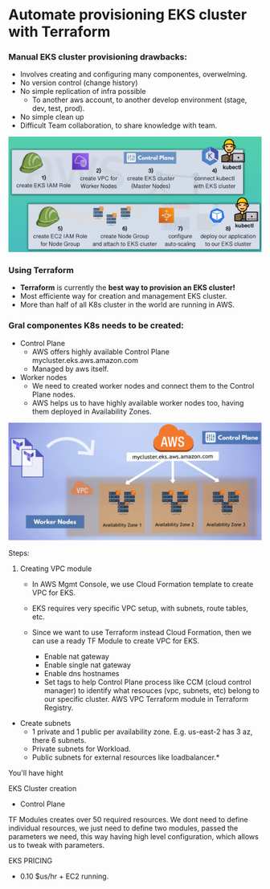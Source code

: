 # Automate provisioning EKS cluster with Terraform

### Manual EKS cluster provisioning drawbacks: 
* Involves creating and configuring many componentes, overwelming. 
* No version control (change history)
* No simple replication of infra possible
  - To another aws account, to another develop environment (stage, dev, test, prod).
* No simple clean up
* Difficult Team collaboration, to share knowledge with team. 

![alt text](/IaC/Terraform/_terra-images/Manual_EKS_setup.png)

### Using Terraform
* **Terraform** is currently the **best way to provision an EKS cluster!**
* Most efficiente way for creation and management EKS cluster.  
* More than half of all K8s cluster in the world are running in AWS.

### Gral componentes K8s needs to be created:
- Control Plane
  * AWS offers highly available Control Plane  
    mycluster.eks.aws.amazon.com
  * Managed by aws itself.
- Worker nodes
  *  We need to created worker nodes and connect them to the Control Plane nodes.
  *  AWS helps us to have highly available worker nodes too, having them deployed in Availability Zones.

![alt text](/IaC/Terraform/_terra-images/AWS_EKS_gral_arch.png)

Steps:
1. Creating VPC module
   * In AWS Mgmt Console, we use Cloud Formation template to create VPC for EKS.
   * EKS requires very specific VPC setup, with subnets, route tables, etc.
   * Since we want to use Terraform instead Cloud Formation, then we can use a ready TF Module to create VPC for EKS. 


      - Enable nat gateway
      - Enable single nat gateway
      - Enable dns hostnames
      - Set tags to help Control Plane process like CCM (cloud control manager) to identify what resouces (vpc, subnets, etc) belong to our specific cluster.
     AWS VPC Terraform module in Terraform Registry.
  * Create subnets  
     - 1 private and 1 public per availability zone.
     E.g. us-east-2 has 3 az, there 6 subnets.
     - Private subnets for Workload.
     - Public subnets for external resources like loadbalancer.* 

You'll have hight

EKS Cluster creation
- Control Plane

 TF Modules creates over 50 required resources.
 We dont need to define individual resources, we just need to define two modules, passed the parameters we need, this way having high level configuration, which allows us to tweak with parameters. 


EKS PRICING
- 0.10 $us/hr + EC2 running.